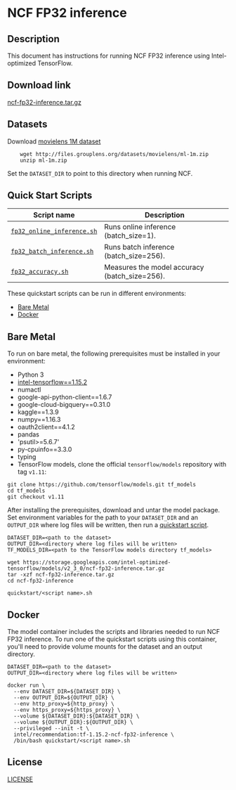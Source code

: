 <!--- 0. Title -->
# NCF FP32 inference

<!-- 10. Description -->
## Description

This document has instructions for running NCF FP32 inference using
Intel-optimized TensorFlow.

<!--- 20. Download link -->
## Download link

[ncf-fp32-inference.tar.gz](https://storage.googleapis.com/intel-optimized-tensorflow/models/v2_3_0/ncf-fp32-inference.tar.gz)

<!--- 30. Datasets -->
## Datasets

Download [movielens 1M dataset](https://grouplens.org/datasets/movielens/1m/)
```
    wget http://files.grouplens.org/datasets/movielens/ml-1m.zip
    unzip ml-1m.zip

```
Set the `DATASET_DIR` to point to this directory when running NCF.

<!--- 40. Quick Start Scripts -->
## Quick Start Scripts

| Script name | Description |
|-------------|-------------|
| [`fp32_online_inference.sh`](fp32_online_inference.sh) | Runs online inference (batch_size=1). |
| [`fp32_batch_inference.sh`](fp32_batch_inference.sh) | Runs batch inference (batch_size=256). |
| [`fp32_accuracy.sh`](fp32_accuracy.sh) | Measures the model accuracy (batch_size=256). |

These quickstart scripts can be run in different environments:
* [Bare Metal](#bare-metal)
* [Docker](#docker)

<!--- 50. Bare Metal -->
## Bare Metal

To run on bare metal, the following prerequisites must be installed in your environment:
* Python 3
* [intel-tensorflow==1.15.2](https://pypi.org/project/intel-tensorflow/)
* numactl
* google-api-python-client==1.6.7
* google-cloud-bigquery==0.31.0
* kaggle==1.3.9
* numpy==1.16.3
* oauth2client==4.1.2
* pandas
* 'psutil>=5.6.7'
* py-cpuinfo==3.3.0
* typing
* TensorFlow models, clone the official `tensorflow/models` repository with  tag `v1.11`:
```
git clone https://github.com/tensorflow/models.git tf_models
cd tf_models
git checkout v1.11
```

After installing the prerequisites, download and untar the model package.
Set environment variables for the path to your `DATASET_DIR` and an
`OUTPUT_DIR` where log files will be written, then run a 
[quickstart script](#quick-start-scripts).

```
DATASET_DIR=<path to the dataset>
OUTPUT_DIR=<directory where log files will be written>
TF_MODELS_DIR=<path to the TensorFlow models directory tf_models>

wget https://storage.googleapis.com/intel-optimized-tensorflow/models/v2_3_0/ncf-fp32-inference.tar.gz
tar -xzf ncf-fp32-inference.tar.gz
cd ncf-fp32-inference

quickstart/<script name>.sh
```

<!--- 60. Docker -->
## Docker

The model container includes the scripts and libraries needed to run 
NCF FP32 inference. To run one of the quickstart scripts 
using this container, you'll need to provide volume mounts for the dataset 
and an output directory.

```
DATASET_DIR=<path to the dataset>
OUTPUT_DIR=<directory where log files will be written>

docker run \
  --env DATASET_DIR=${DATASET_DIR} \
  --env OUTPUT_DIR=${OUTPUT_DIR} \
  --env http_proxy=${http_proxy} \
  --env https_proxy=${https_proxy} \
  --volume ${DATASET_DIR}:${DATASET_DIR} \
  --volume ${OUTPUT_DIR}:${OUTPUT_DIR} \
  --privileged --init -t \
  intel/recommendation:tf-1.15.2-ncf-fp32-inference \
  /bin/bash quickstart/<script name>.sh
```

<!--- 80. License -->
## License

[LICENSE](/LICENSE)

